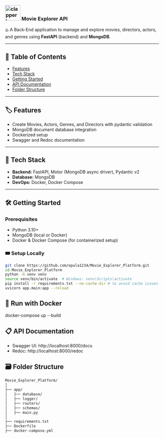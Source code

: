 ### <img width="50" height="50" alt="clapperboard" src="https://github.com/user-attachments/assets/5a148c5e-8507-4ed5-83db-597e03cb00fc" />  Movie Explorer API

♨️ A Back-End application to manage and explore movies, directors, actors, and genres using **FastAPI** (backend) and **MongoDB**.

---

## 📙 Table of Contents

- [Features](#features)
- [Tech Stack](#tech-stack)
- [Getting Started](#getting-started)
- [API Documentation](#api-documentation)
- [Folder Structure](#folder-structure)

---

## 🏷️ Features

- Create Movies, Actors, Genres, and Directors with pydantic validation
- MongoDB document database integration
- Dockerized setup
- Swagger and Redoc documentation

---


## 🧰 Tech Stack

- **Backend:** FastAPI, Motor (MongoDB async driver), Pydantic v2
- **Database:** MongoDB
- **DevOps:** Docker, Docker Compose

---

## 🛠️ Getting Started

### Prerequisites

- Python 3.10+
- MongoDB (local or Docker)
- Docker & Docker Compose (for containerized setup)


###  🎟️ Setup Locally

```bash
git clone https://github.com/opula1234/Movie_Explorer_Platform.git
cd Movie_Explorer_Platform
python -m venv venv
source venv/bin/activate  # Windows: venv\Scripts\activate
pip install -r requirements.txt --no-cache-dir # to avoid cache issues
uvicorn app.main:app --reload
```

## 🐋 Run with Docker

docker-compose up --build

## 📋 API Documentation

- Swagger UI: http://localhost:8000/docs
- Redoc: http://localhost:8000/redoc


## 🗃️ Folder Structure
```txt
Movie_Explorer_Platform/
│
├── app/
│   ├── database/
│   ├── logger/
│   ├── routers/
│   ├── schemas/
│   ├── main.py
│
├── requirements.txt
├── Dockerfile
├── docker-compose.yml
```
